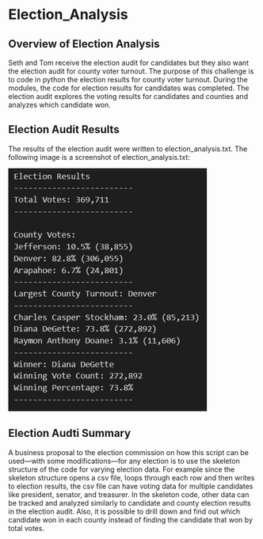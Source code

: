 # Election_Analysis
## Overview of Election Analysis

Seth and Tom receive the election audit for candidates but they also want the election audit for county voter turnout. The purpose of this challenge is to code in python the election results for county voter turnout. During the modules, the code for election results for candidates was completed. The election audit explores the voting results for candidates and counties and analyzes which candidate won.

## Election Audit Results
The results of the election audit were written to election_analysis.txt.
The following image is a screenshot of election_analysis.txt:

![Image of election_analysis](https://github.com/eddieperez1/Election_Analysis/blob/main/Screenshots/screenshot_election_analysis_txt.png) 

## Election Audti Summary

A business proposal to the election commission on how this script can be used—with some modifications—for any election is to use the skeleton structure of the code for varying election data. For example since the skeleton structure opens a csv file, loops through each row and then writes to election results, the csv file can have voting data for multiple candidates like president, senator, and treasurer. In the skeleton code, other data can be tracked and analyzed similarly to candidate and county election results in the election audit. Also, it is possible to drill down and find out which candidate won in each county instead of finding the candidate that won by total votes.
